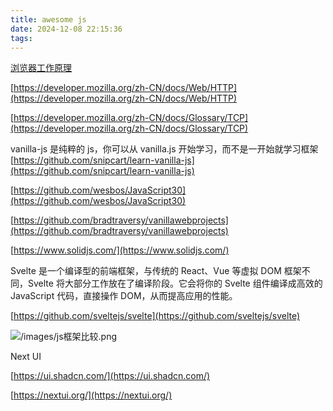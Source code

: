 ```yaml
---
title: awesome js
date: 2024-12-08 22:15:36
tags:
---
```


[浏览器工作原理](https://developer.mozilla.org/zh-CN/docs/Web/Performance/How_browsers_work)

[https://developer.mozilla.org/zh-CN/docs/Web/HTTP](https://developer.mozilla.org/zh-CN/docs/Web/HTTP)

[https://developer.mozilla.org/zh-CN/docs/Glossary/TCP](https://developer.mozilla.org/zh-CN/docs/Glossary/TCP)

vanilla-js 是纯粹的 js，你可以从 vanilla.js 开始学习，而不是一开始就学习框架
[https://github.com/snipcart/learn-vanilla-js](https://github.com/snipcart/learn-vanilla-js)

[https://github.com/wesbos/JavaScript30](https://github.com/wesbos/JavaScript30)

[https://github.com/bradtraversy/vanillawebprojects](https://github.com/bradtraversy/vanillawebprojects)

[https://www.solidjs.com/](https://www.solidjs.com/)

Svelte 是一个编译型的前端框架，与传统的 React、Vue 等虚拟 DOM 框架不同，Svelte 将大部分工作放在了编译阶段。它会将你的 Svelte 组件编译成高效的 JavaScript 代码，直接操作 DOM，从而提高应用的性能。

[https://github.com/sveltejs/svelte](https://github.com/sveltejs/svelte)

![/images/js框架比较.png](/images/js框架比较.png)

Next UI

[https://ui.shadcn.com/](https://ui.shadcn.com/)

[https://nextui.org/](https://nextui.org/)
